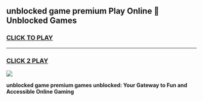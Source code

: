 
## unblocked game premium Play Online 👋 Unblocked Games
<h3>
<a href="https://premium.freeplayer.one?title=unblocked_game_premium&ref=19F">CLICK TO PLAY</a></h3>
<hr>

<h3>
<a href="https://premium.freeplayer.one?title=unblocked_game_premium&ref=19F">CLICK 2 PLAY</a>
  
</h3>

<a href="https://premium.freeplayer.one?title=unblocked_game_premium&ref=19F"><img src="https://clearcache.store/games.png"></a>


**unblocked game premium games unblocked: Your Gateway to Fun and Accessible Online Gaming**
